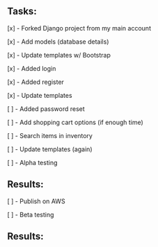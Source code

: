 ## Tasks:

 [x] - Forked Django project from my main account

 [x] - Add models (database details)

 [x] - Update templates w/ Bootstrap

 [x] - Added login

 [x] - Added register

 [x] - Update templates

 [ ] - Added password reset

 [ ] - Add shopping cart options (if enough time)

 [ ] - Search items in inventory

 [ ] - Update templates (again)

 [ ] - Alpha testing

## Results:

 [ ] - Publish on AWS

 [ ] - Beta testing

## Results:

